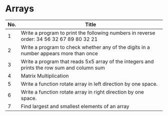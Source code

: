 # Arrays

| No. | Title                                                                 |
| --- | --------------------------------------------------------------------- |
|   1 | Write a program to print the following numbers in reverse order: 34 56 32 67 89 80 32 21 |
| 2 | Write a program to check whether any of the digits in a number appears more than once |
|3| Write a program that reads 5x5 array of the integers and prints the row sum and column sum|
|4|Matrix Multiplication|
|5| Write a function rotate array in left direction by one space.|
|6|Write a function rotate array in right direction by one space.|
|7|Find largest and smallest elements of an array|
